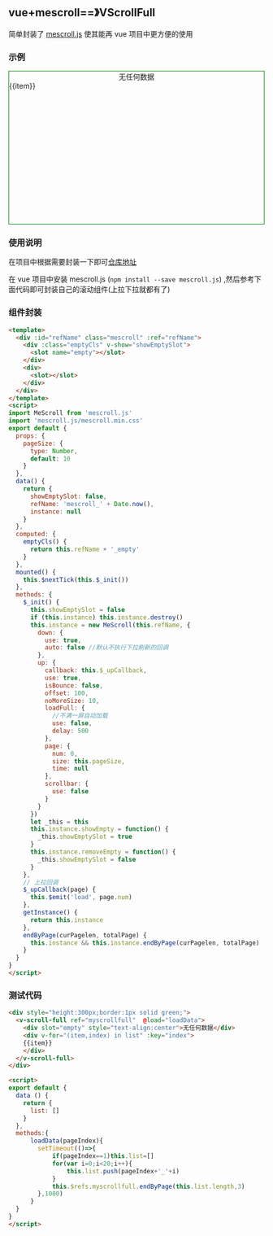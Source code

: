 ## vue+mescroll==》VScrollFull

简单封装了 [mescroll.js](https://github.com/mescroll/mescroll.git) 使其能再 vue 项目中更方便的使用

### 示例

<div style="height:300px;border:1px solid green;">
  <v-scroll-full ref="myscrollfull"  @load="loadData">
    <div slot="empty" style="text-align:center">无任何数据</div>
    <div v-for="(item,index) in list" :key="index">
    {{item}}
    </div>
  </v-scroll-full>
</div>

<script>
export default {
  data () {
    return {
      list: []
    }
  },
  methods:{
      loadData(pageIndex){
        setTimeout(()=>{
            if(pageIndex==1)this.list=[]
            for(var i=0;i<20;i++){
                this.list.push(pageIndex+'_'+i)
            }
            this.$refs.myscrollfull.endByPage(this.list.length,3)
        },1000)
      }
  }
}
</script>

### 使用说明

在项目中根据需要封装一下即可[仓库地址](https://github.com/yimogit/vue-project-summary/docs/.vuepress/components/VScrollFull.vue)

在 vue 项目中安装 mescroll.js (`npm install --save mescroll.js`) ,然后参考下面代码即可封装自己的滚动组件(上拉下拉就都有了)

### 组件封装

```html
<template>
  <div :id="refName" class="mescroll" :ref="refName">
    <div :class="emptyCls" v-show="showEmptySlot">
      <slot name="empty"></slot>
    </div>
    <div>
      <slot></slot>
    </div>
  </div>
</template>
<script>
import MeScroll from 'mescroll.js'
import 'mescroll.js/mescroll.min.css'
export default {
  props: {
    pageSize: {
      type: Number,
      default: 10
    }
  },
  data() {
    return {
      showEmptySlot: false,
      refName: 'mescroll_' + Date.now(),
      instance: null
    }
  },
  computed: {
    emptyCls() {
      return this.refName + '_empty'
    }
  },
  mounted() {
    this.$nextTick(this.$_init())
  },
  methods: {
    $_init() {
      this.showEmptySlot = false
      if (this.instance) this.instance.destroy()
      this.instance = new MeScroll(this.refName, {
        down: {
          use: true,
          auto: false //默认不执行下拉刷新的回调
        },
        up: {
          callback: this.$_upCallback,
          use: true,
          isBounce: false,
          offset: 100,
          noMoreSize: 10,
          loadFull: {
            //不满一屏自动加载
            use: false,
            delay: 500
          },
          page: {
            num: 0,
            size: this.pageSize,
            time: null
          },
          scrollbar: {
            use: false
          }
        }
      })
      let _this = this
      this.instance.showEmpty = function() {
        _this.showEmptySlot = true
      }
      this.instance.removeEmpty = function() {
        _this.showEmptySlot = false
      }
    },
    // 上拉回调
    $_upCallback(page) {
      this.$emit('load', page.num)
    },
    getInstance() {
      return this.instance
    },
    endByPage(curPagelen, totalPage) {
      this.instance && this.instance.endByPage(curPagelen, totalPage)
    }
  }
}
</script>
```

### 测试代码

```html
<div style="height:300px;border:1px solid green;">
  <v-scroll-full ref="myscrollfull"  @load="loadData">
    <div slot="empty" style="text-align:center">无任何数据</div>
    <div v-for="(item,index) in list" :key="index">
    {{item}}
    </div>
  </v-scroll-full>
</div>

<script>
export default {
  data () {
    return {
      list: []
    }
  },
  methods:{
      loadData(pageIndex){
        setTimeout(()=>{
            if(pageIndex==1)this.list=[]
            for(var i=0;i<20;i++){
                this.list.push(pageIndex+'_'+i)
            }
            this.$refs.myscrollfull.endByPage(this.list.length,3)
        },1000)
      }
  }
}
</script>
```
